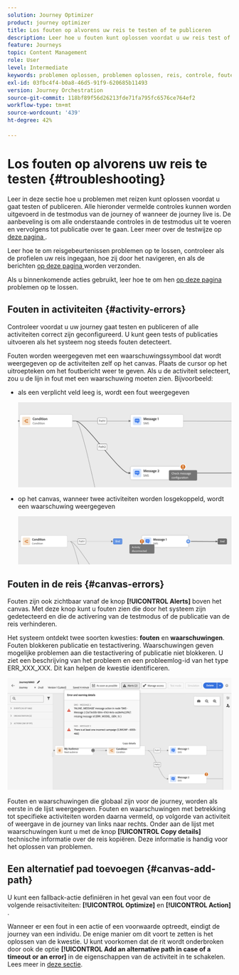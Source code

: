 ```yaml
---
solution: Journey Optimizer
product: journey optimizer
title: Los fouten op alvorens uw reis te testen of te publiceren
description: Leer hoe u fouten kunt oplossen voordat u uw reis test of publiceert
feature: Journeys
topic: Content Management
role: User
level: Intermediate
keywords: problemen oplossen, problemen oplossen, reis, controle, fouten
exl-id: 03fbc4f4-b0a8-46d5-91f9-620685b11493
version: Journey Orchestration
source-git-commit: 118bf89f56d26213fde71fa795fc6576ce764ef2
workflow-type: tm+mt
source-wordcount: '439'
ht-degree: 42%

---
```


# Los fouten op alvorens uw reis te testen {#troubleshooting}

Leer in deze sectie hoe u problemen met reizen kunt oplossen voordat u gaat testen of publiceren. Alle hieronder vermelde controles kunnen worden uitgevoerd in de testmodus van de journey of wanneer de journey live is. De aanbeveling is om alle onderstaande controles in de testmodus uit te voeren en vervolgens tot publicatie over te gaan. Leer meer over de testwijze op [ deze pagina ](../building-journeys/testing-the-journey.md).

Leer hoe te om reisgebeurtenissen problemen op te lossen, controleer als de profielen uw reis ingegaan, hoe zij door het navigeren, en als de berichten [ op deze pagina ](troubleshooting-execution.md) worden verzonden.

Als u binnenkomende acties gebruikt, leer hoe te om hen [ op deze pagina ](troubleshooting-inbound.md) problemen op te lossen.

## Fouten in activiteiten {#activity-errors}

Controleer voordat u uw journey gaat testen en publiceren of alle activiteiten correct zijn geconfigureerd. U kunt geen tests of publicaties uitvoeren als het systeem nog steeds fouten detecteert.

Fouten worden weergegeven met een waarschuwingssymbool dat wordt weergegeven op de activiteiten zelf op het canvas. Plaats de cursor op het uitroepteken om het foutbericht weer te geven. Als u de activiteit selecteert, zou u de lijn in fout met een waarschuwing moeten zien. Bijvoorbeeld:

* als een verplicht veld leeg is, wordt een fout weergegeven

  ![](assets/journey63.png)

* op het canvas, wanneer twee activiteiten worden losgekoppeld, wordt een waarschuwing weergegeven

  ![](assets/canvas-disconnected.png)

## Fouten in de reis {#canvas-errors}

Fouten zijn ook zichtbaar vanaf de knop **[!UICONTROL Alerts]** boven het canvas. Met deze knop kunt u fouten zien die door het systeem zijn gedetecteerd en die de activering van de testmodus of de publicatie van de reis verhinderen.

Het systeem ontdekt twee soorten kwesties: **fouten** en **waarschuwingen**. Fouten blokkeren publicatie en testactivering. Waarschuwingen geven mogelijke problemen aan die testactivering of publicatie niet blokkeren. U ziet een beschrijving van het probleem en een probleemlog-id van het type ERR_XXX_XXX. Dit kan helpen de kwestie identificeren.

![](assets/journey-error-and-warning.png)

<!--Most of the time, errors detected by the system are linked to errors visible on the activities but they can also relate to other issues. In all cases, check alerts and resolve the issue using to the error description. If you cannot identify the issue, use the **[!UICONTROL Copy details]** button to store the alerts, and send them to your administrator.-->

Fouten en waarschuwingen die globaal zijn voor de journey, worden als eerste in de lijst weergegeven. Fouten en waarschuwingen met betrekking tot specifieke activiteiten worden daarna vermeld, op volgorde van activiteit of weergave in de journey van links naar rechts. Onder aan de lijst met waarschuwingen kunt u met de knop **[!UICONTROL Copy details]** technische informatie over de reis kopiëren. Deze informatie is handig voor het oplossen van problemen.

## Een alternatief pad toevoegen {#canvas-add-path}

U kunt een fallback-actie definiëren in het geval van een fout voor de volgende reisactiviteiten: **[!UICONTROL Optimize]** en **[!UICONTROL Action]** .

Wanneer er een fout in een actie of een voorwaarde optreedt, eindigt de journey van een individu. De enige manier om dit voort te zetten is het oplossen van de kwestie. U kunt voorkomen dat de rit wordt onderbroken door ook de optie **[!UICONTROL Add an alternative path in case of a timeout or an error]** in de eigenschappen van de activiteit in te schakelen. Lees meer in [deze sectie](../building-journeys/using-the-journey-designer.md#paths).
